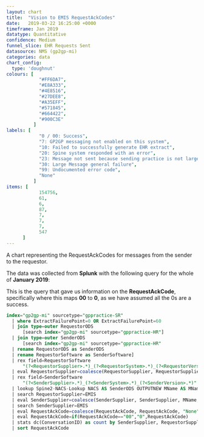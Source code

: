 ```yaml
---
layout: chart
title:  "Vision to EMIS RequestAckCodes"
date:   2019-03-22 16:25:00 +0000
timeframe: Jan 2019
datatype: Quantitative
confidence: Medium
funnel_slice: EHR Requests Sent
datasource: NMS (gp2gp-mi)
categories: data
chart_config: 
  type: 'doughnut'
colours: [
            "#FF6DA7",
            "#E8A333",
            "#4E8516",
            "#27DEE8",
            "#A35EFF",
            "#571845",
            "#664422",
            "#900C3E"
          ]
labels: [
            "0 / 00: Success",
            "7: GP2GP messaging not enabled on this system",
            "10: Failed to successfully generate EHR extract",
            "20: Spine system responded with an error",
            "23: Message not sent because sending practice is not large message compliant",
            "30: Large Message general failure",
            "99: Undocumented error code",
            "None"
          ]
items: [
            154756,
            61,
            6,
            87,
            7,
            7,
            7,
            547
      ]
---
```

A chart representing the RequestAckCodes for messages from the sender to the requestor.

The data was collected from **Splunk** with the following query for the whole of **January 2019**:

This is the query that gave us information on the **RequestAckCode**, specifically where this maps **00** to **0**, as we have assumed all the 0s are a success.
```sql
index="gp2gp-mi" sourcetype="gppractice-SR"     
  | where ExtractFailurePoint=0 OR ExtractFailurePoint=60      
  | join type=outer RequestorODS        
      [search index="gp2gp-mi" sourcetype="gppractice-HR"]      
  | join type=outer SenderODS          
      [search index="gp2gp-mi" sourcetype="gppractice-HR"            
  | rename RequestorODS as SenderODS            
  | rename RequestorSoftware as SenderSoftware]     
  | rex field=RequestorSoftware        
      "(?<RequestorSupplier>.*)_(?<RequestorSystem>.*)_(?<RequestorVersion>.*)"     
  | eval RequestorSupplier=coalesce(RequestorSupplier, RequestorSupplier, "Unknown")     
  | rex field=SenderSoftware        
      "(?<SenderSupplier>.*)_(?<SenderSystem>.*)_(?<SenderVersion>.*)"     
  | lookup Spine2-NACS-Lookup NACS AS SenderODS OUTPUTNEW MName AS MName     
  | search RequestorSupplier=EMIS  
  | eval SenderSupplier=coalesce(SenderSupplier, SenderSupplier, MName, MName, "Unknown")
  | search SenderSupplier=EMIS
  | eval RequestAckCode=coalesce(RequestAckCode, RequestAckCode, "None")
  | eval RequestAckCode=if(RequestAckCode=="00","0",RequestAckCode)
  | stats dc(ConversationID) as count by SenderSupplier, RequestorSupplier, RequestAckCode 
  | sort RequestAckCode
```
